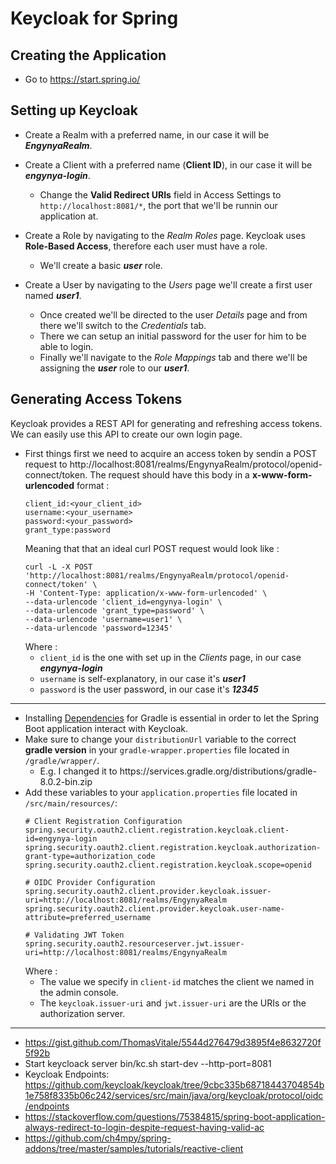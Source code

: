 # Keycloak for Spring

## Creating the Application

+ Go to https://start.spring.io/

## Setting up Keycloak

+ Create a Realm with a preferred name, in our case it will be ***EngynyaRealm***.

+ Create a Client with a preferred name (**Client ID**), in our case it will be ***engynya-login***.
  - Change the **Valid Redirect URIs** field in Access Settings to `http://localhost:8081/*`, the port that we'll be runnin our application at.

+ Create a Role by navigating to the *Realm Roles* page. Keycloak uses **Role-Based Access**, therefore each user must have a role.
  - We'll create a basic ***user*** role.

+ Create a User by navigating to the *Users* page we'll create a first user named ***user1***.
  - Once created we'll be directed to the user *Details* page and from there we'll switch to the *Credentials* tab.
  - There we can setup an initial password for the user for him to be able to login.
  - Finally we'll navigate to the *Role Mappings* tab and there we'll be assigning the ***user*** role to our ***user1***.

## Generating Access Tokens

Keycloak provides a REST API for generating and refreshing access tokens. We can easily use this API to create our own login page.

+ First things first we need to acquire an access token by sendin a POST request to http://localhost:8081/realms/EngynyaRealm/protocol/openid-connect/token. The request should have this body in a **x-www-form-urlencoded** format :
  ```
  client_id:<your_client_id>
  username:<your_username>
  password:<your_password>
  grant_type:password
  ```
  Meaning that that an ideal curl POST request would look like :
  ```curl
  curl -L -X POST 'http://localhost:8081/realms/EngynyaRealm/protocol/openid-connect/token' \
  -H 'Content-Type: application/x-www-form-urlencoded' \
  --data-urlencode 'client_id=engynya-login' \
  --data-urlencode 'grant_type=password' \
  --data-urlencode 'username=user1' \
  --data-urlencode 'password=12345'
  ```
  Where :
  - `client_id` is the one with set up in the *Clients* page, in our case ***engynya-login***
  - `username` is self-explanatory, in our case it's ***user1***
  - `password` is the user password, in our case it's ***12345***



---

+ Installing [Dependencies](https://github.com/curityio/spring-boot-oauth-client/blob/master/build.gradle) for Gradle is essential in order to let the Spring Boot application interact with Keycloak.
+ Make sure to change your `distributionUrl` variable to the correct **gradle version** in your `gradle-wrapper.properties` file located in `/gradle/wrapper/`.
  - E.g. I changed it to https\://services.gradle.org/distributions/gradle-8.0.2-bin.zip
+ Add these variables to your `application.properties` file located in `/src/main/resources/`:
  ```properties
  # Client Registration Configuration
  spring.security.oauth2.client.registration.keycloak.client-id=engynya-login
  spring.security.oauth2.client.registration.keycloak.authorization-grant-type=authorization_code
  spring.security.oauth2.client.registration.keycloak.scope=openid

  # OIDC Provider Configuration
  spring.security.oauth2.client.provider.keycloak.issuer-uri=http://localhost:8081/realms/EngynyaRealm
  spring.security.oauth2.client.provider.keycloak.user-name-attribute=preferred_username
  
  # Validating JWT Token
  spring.security.oauth2.resourceserver.jwt.issuer-uri=http://localhost:8081/realms/EngynyaRealm
  ```
  Where :
  - The value we specify in `client-id` matches the client we named in the admin console.
  - The `keycloak.issuer-uri` and `jwt.issuer-uri` are the URIs or the authorization server.



---

+ https://gist.github.com/ThomasVitale/5544d276479d3895f4e8632720f5f92b
+ Start keycloack server bin/kc.sh start-dev --http-port=8081
+ Keycloak Endpoints: https://github.com/keycloak/keycloak/tree/9cbc335b68718443704854b1e758f8335b06c242/services/src/main/java/org/keycloak/protocol/oidc/endpoints
+ https://stackoverflow.com/questions/75384815/spring-boot-application-always-redirect-to-login-despite-request-having-valid-ac
+ https://github.com/ch4mpy/spring-addons/tree/master/samples/tutorials/reactive-client
